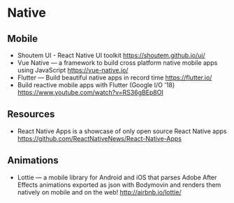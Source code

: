 # Native

## Mobile

* Shoutem UI - React Native UI toolkit
  https://shoutem.github.io/ui/
* Vue Native — a framework to build cross platform native mobile apps using JavaScript
  https://vue-native.io/
* Flutter — Build beautiful native apps in record time
  https://flutter.io/
* Build reactive mobile apps with Flutter (Google I/O '18)
  https://www.youtube.com/watch?v=RS36gBEp8OI

## Resources

* React Native Apps is a showcase of only open source React Native apps
  https://github.com/ReactNativeNews/React-Native-Apps
  
## Animations

* Lottie — a mobile library for Android and iOS that parses Adobe After Effects animations exported as json with Bodymovin and renders them natively on mobile and on the web!
  http://airbnb.io/lottie/
